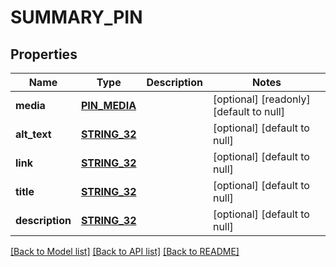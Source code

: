 # SUMMARY_PIN

## Properties
Name | Type | Description | Notes
------------ | ------------- | ------------- | -------------
**media** | [**PIN_MEDIA**](PinMedia.md) |  | [optional] [readonly] [default to null]
**alt_text** | [**STRING_32**](STRING_32.md) |  | [optional] [default to null]
**link** | [**STRING_32**](STRING_32.md) |  | [optional] [default to null]
**title** | [**STRING_32**](STRING_32.md) |  | [optional] [default to null]
**description** | [**STRING_32**](STRING_32.md) |  | [optional] [default to null]

[[Back to Model list]](../README.md#documentation-for-models) [[Back to API list]](../README.md#documentation-for-api-endpoints) [[Back to README]](../README.md)


